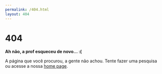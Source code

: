 ```yaml
---
permalink: /404.html
layout: 404
---
```

# 404

**Ah não, a prof esqueceu de novo... :(**

A página que você procurou, a gente não achou.
Tente fazer uma pesquisa ou acesse a nossa [home page](/).